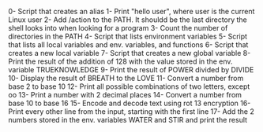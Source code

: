 0- Script that creates an alias
1- Print "hello user", where user is the current Linux user
2- Add /action to the PATH. It shouldd be the last directory the shell looks into when looking for a program
3- Count the number of directories in the PATH
4- Script that lists environment variables
5- Script that lists all local variables and env. variables, and functions
6- Script that creates a new local variable
7- Script that creates a new global variable
8- Print the result of the addition of 128 with the value stored in the env. variable TRUEKNOWLEDGE
9- Print the result of POWER divided by DIVIDE
10- Display the result of BREATH to the LOVE
11- Convert a number from base 2 to base 10
12- Print all possible combinations of two letters, except oo
13- Print a number with 2 decimal places
14- Convert a number from base 10 to base 16
15- Encode and decode text using rot 13 encryption
16- Print every other line from the input, starting with the first line
17- Add the 2 numbers stored in the env. variables WATER and STIR and print the result
